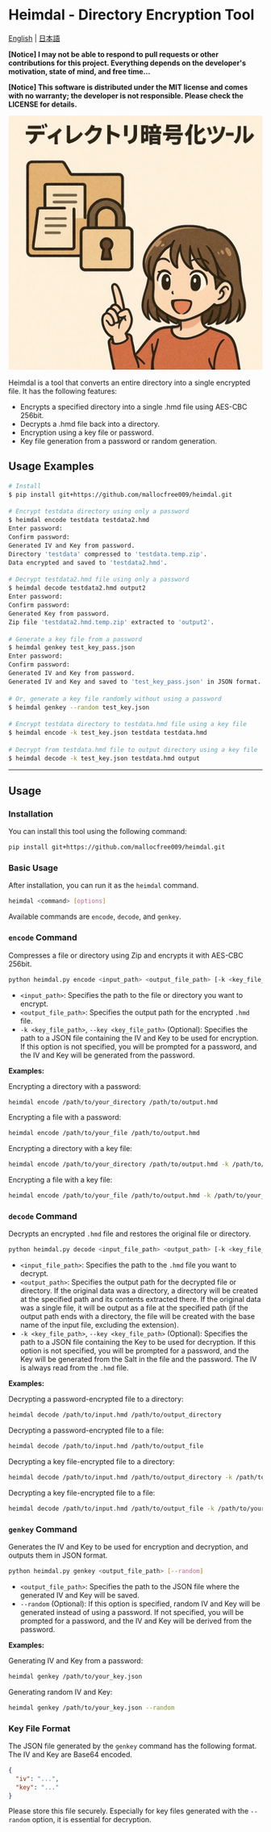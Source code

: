 # Heimdal - Directory Encryption Tool

[English](README.md) | [日本語](README_ja.md)

**[Notice] I may not be able to respond to pull requests or other contributions for this project. Everything depends on the developer's motivation, state of mind, and free time...**

**[Notice] This software is distributed under the MIT license and comes with no warranty; the developer is not responsible. Please check the LICENSE for details.**

![Directory Encryption Tool](res/img.webp)

Heimdal is a tool that converts an entire directory into a single encrypted file.
It has the following features:

- Encrypts a specified directory into a single .hmd file using AES-CBC 256bit.
- Decrypts a .hmd file back into a directory.
- Encryption using a key file or password.
- Key file generation from a password or random generation.

## Usage Examples

```sh
# Install
$ pip install git+https://github.com/mallocfree009/heimdal.git

# Encrypt testdata directory using only a password
$ heimdal encode testdata testdata2.hmd                  
Enter password: 
Confirm password:
Generated IV and Key from password.
Directory 'testdata' compressed to 'testdata.temp.zip'.
Data encrypted and saved to 'testdata2.hmd'.

# Decrypt testdata2.hmd file using only a password
$ heimdal decode testdata2.hmd output2   
Enter password: 
Confirm password:
Generated Key from password.
Zip file 'testdata2.hmd.temp.zip' extracted to 'output2'.

# Generate a key file from a password
$ heimdal genkey test_key_pass.json
Enter password: 
Confirm password:
Generated IV and Key from password.
Generated IV and Key and saved to 'test_key_pass.json' in JSON format.

# Or, generate a key file randomly without using a password
$ heimdal genkey --random test_key.json

# Encrypt testdata directory to testdata.hmd file using a key file
$ heimdal encode -k test_key.json testdata testdata.hmd 

# Decrypt from testdata.hmd file to output directory using a key file
$ heimdal decode -k test_key.json testdata.hmd output
```

---

## Usage

### Installation

You can install this tool using the following command:

```bash
pip install git+https://github.com/mallocfree009/heimdal.git
```

### Basic Usage

After installation, you can run it as the `heimdal` command.

```bash
heimdal <command> [options]
```

Available commands are `encode`, `decode`, and `genkey`.

### `encode` Command

Compresses a file or directory using Zip and encrypts it with AES-CBC 256bit.

```bash
python heimdal.py encode <input_path> <output_file_path> [-k <key_file_path>]
```

- `<input_path>`: Specifies the path to the file or directory you want to encrypt.
- `<output_file_path>`: Specifies the output path for the encrypted `.hmd` file.
- `-k <key_file_path>`, `--key <key_file_path>` (Optional): Specifies the path to a JSON file containing the IV and Key to be used for encryption. If this option is not specified, you will be prompted for a password, and the IV and Key will be generated from the password.

**Examples:**

Encrypting a directory with a password:
```bash
heimdal encode /path/to/your_directory /path/to/output.hmd
```

Encrypting a file with a password:
```bash
heimdal encode /path/to/your_file /path/to/output.hmd
```

Encrypting a directory with a key file:
```bash
heimdal encode /path/to/your_directory /path/to/output.hmd -k /path/to/your_key.json
```

Encrypting a file with a key file:
```bash
heimdal encode /path/to/your_file /path/to/output.hmd -k /path/to/your_key.json
```

### `decode` Command

Decrypts an encrypted `.hmd` file and restores the original file or directory.

```bash
python heimdal.py decode <input_file_path> <output_path> [-k <key_file_path>]
```

- `<input_file_path>`: Specifies the path to the `.hmd` file you want to decrypt.
- `<output_path>`: Specifies the output path for the decrypted file or directory. If the original data was a directory, a directory will be created at the specified path and its contents extracted there. If the original data was a single file, it will be output as a file at the specified path (if the output path ends with a directory, the file will be created with the base name of the input file, excluding the extension).
- `-k <key_file_path>`, `--key <key_file_path>` (Optional): Specifies the path to a JSON file containing the Key to be used for decryption. If this option is not specified, you will be prompted for a password, and the Key will be generated from the Salt in the file and the password. The IV is always read from the `.hmd` file.

**Examples:**

Decrypting a password-encrypted file to a directory:
```bash
heimdal decode /path/to/input.hmd /path/to/output_directory
```

Decrypting a password-encrypted file to a file:
```bash
heimdal decode /path/to/input.hmd /path/to/output_file
```

Decrypting a key file-encrypted file to a directory:
```bash
heimdal decode /path/to/input.hmd /path/to/output_directory -k /path/to/your_key.json
```

Decrypting a key file-encrypted file to a file:
```bash
heimdal decode /path/to/input.hmd /path/to/output_file -k /path/to/your_key.json
```

### `genkey` Command

Generates the IV and Key to be used for encryption and decryption, and outputs them in JSON format.

```bash
python heimdal.py genkey <output_file_path> [--random]
```

- `<output_file_path>`: Specifies the path to the JSON file where the generated IV and Key will be saved.
- `--random` (Optional): If this option is specified, random IV and Key will be generated instead of using a password. If not specified, you will be prompted for a password, and the IV and Key will be derived from the password.

**Examples:**

Generating IV and Key from a password:
```bash
heimdal genkey /path/to/your_key.json
```

Generating random IV and Key:
```bash
heimdal genkey /path/to/your_key.json --random
```

### Key File Format

The JSON file generated by the `genkey` command has the following format. The IV and Key are Base64 encoded.

```json
{
  "iv": "...",
  "key": "..."
}
```

Please store this file securely. Especially for key files generated with the `--random` option, it is essential for decryption.
```
